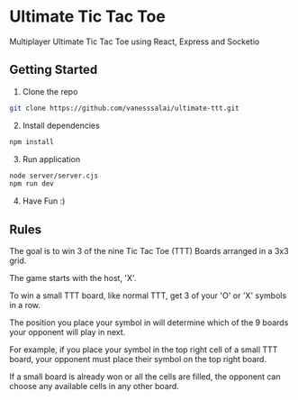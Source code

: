 # Ultimate Tic Tac Toe
Multiplayer Ultimate Tic Tac Toe using React, Express and Socketio

## Getting Started
1. Clone the repo
``` bash
git clone https://github.com/vanesssalai/ultimate-ttt.git
```
2. Install dependencies
``` bash
npm install
```
3. Run application
``` bash
node server/server.cjs
npm run dev
```
4. Have Fun :)

## Rules
The goal is to win 3 of the nine Tic Tac Toe (TTT) Boards arranged in a 3x3 grid.

The game starts with the host, 'X'.

To win a small TTT board, like normal TTT, get 3 of your 'O' or 'X' symbols in a row.

The position you place your symbol in will determine which of the 9 boards your opponent will play in next.

For example, if you place your symbol in the top right cell of a small TTT board, your opponent must place their symbol on the top right board.

If a small board is already won or all the cells are filled, the opponent can choose any available cells in any other board.